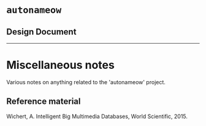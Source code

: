 # `autonameow`
## Design Document

--------------------------------------------------------------------------------


Miscellaneous notes
===================
Various notes on anything related to the 'autonameow' project.




Reference material
------------------

Wichert, A. Intelligent Big Multimedia Databases, World Scientific, 2015.

